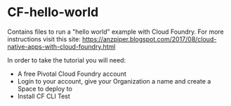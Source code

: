 # CF-hello-world
Contains files to run a "hello world" example with Cloud Foundry. For more instructions visit this site:
https://anzpiper.blogspot.com/2017/08/cloud-native-apps-with-cloud-foundry.html

In order to take the tutorial you will need:
* A free Pivotal Cloud Foundry account
* Login to your account, give your Organization a name and create a Space to deploy to
* Install CF CLI
Test
